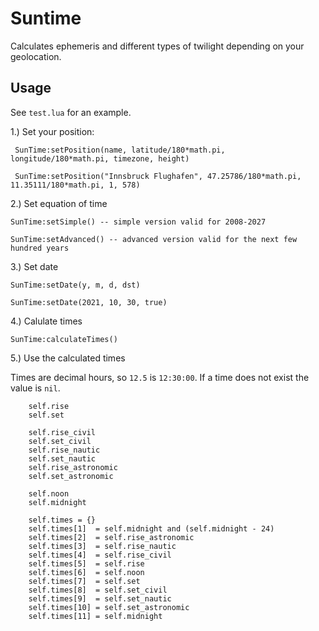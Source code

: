 # Suntime

Calculates ephemeris and different types of twilight depending on your geolocation.

## Usage

See `test.lua` for an example.

1.) Set your position:

` SunTime:setPosition(name, latitude/180*math.pi, longitude/180*math.pi, timezone, height)`

` SunTime:setPosition("Innsbruck Flughafen", 47.25786/180*math.pi, 11.35111/180*math.pi, 1, 578)`

2.) Set equation of time

`SunTime:setSimple() -- simple version valid for 2008-2027`

`SunTime:setAdvanced() -- advanced version valid for the next few hundred years`

3.) Set date

`SunTime:setDate(y, m, d, dst)`

`SunTime:setDate(2021, 10, 30, true)`

4.) Calulate times

`SunTime:calculateTimes()`

5.) Use the calculated times

Times are decimal hours, so `12.5` is `12:30:00`. If a time does not exist the value is `nil`.

```
    self.rise
    self.set 

    self.rise_civil 
    self.set_civil 
    self.rise_nautic
    self.set_nautic 
    self.rise_astronomic 
    self.set_astronomic

    self.noon 
    self.midnight

    self.times = {}
    self.times[1]  = self.midnight and (self.midnight - 24)
    self.times[2]  = self.rise_astronomic
    self.times[3]  = self.rise_nautic
    self.times[4]  = self.rise_civil
    self.times[5]  = self.rise
    self.times[6]  = self.noon
    self.times[7]  = self.set
    self.times[8]  = self.set_civil
    self.times[9]  = self.set_nautic
    self.times[10] = self.set_astronomic
    self.times[11] = self.midnight
```
